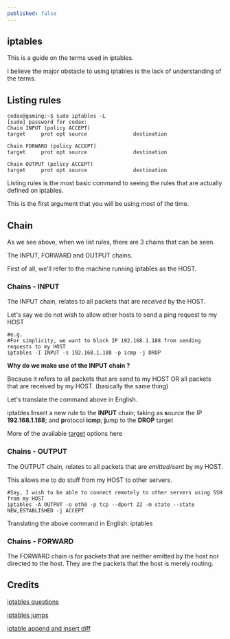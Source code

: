 ```yaml
---
published: false
---
```

## iptables

This is a guide on the terms used in iptables.

I believe the major obstacle to using iptables is the lack of understanding of the terms.


## Listing rules

```
codax@gaming:~$ sudo iptables -L
[sudo] password for codax: 
Chain INPUT (policy ACCEPT)
target     prot opt source               destination         

Chain FORWARD (policy ACCEPT)
target     prot opt source               destination         

Chain OUTPUT (policy ACCEPT)
target     prot opt source               destination
```
Listing rules is the most basic command to seeing the rules that are actually defined on iptables.

This is the first argument that you will be using most of the time.

## Chain

As we see above, when we list rules, there are 3 chains that can be seen.

The INPUT, FORWARD and OUTPUT chains.

First of all, we'll refer to the machine running iptables as the HOST.

### Chains - INPUT
The INPUT chain, relates to all packets that are *received* by the HOST.

Let's say we do not wish to allow other hosts to send a ping request to my HOST

```
#e.g.
#For simplicity, we want to block IP 192.168.1.188 from sending requests to my HOST
iptables -I INPUT -s 192.168.1.188 -p icmp -j DROP
```


**Why do we make use of the INPUT chain ?**

Because it refers to all packets that are send to my HOST OR all packets that are received by my HOST. (basically the same thing)

Let's translate the command above in English.

iptables **I**nsert a new rule to the **INPUT** chain; taking as **s**ource the IP **192.168.1.188**; and **p**rotocol **icmp**; **j**ump to the **DROP** target

More of the available [target](http://www.faqs.org/docs/iptables/targets.html) options here

### Chains - OUTPUT
The OUTPUT chain, relates to all packets that are *emitted/sent* by my HOST.

This allows me to do stuff from my HOST to other servers.

```
#Say, I wish to be able to connect remotely to other servers using SSH from my HOST
iptables -A OUTPUT -o eth0 -p tcp --dport 22 -m state --state NEW,ESTABLISHED -j ACCEPT
```

Translating the above command in English:
iptables 

### Chains - FORWARD
The FORWARD chain is for packets that are neither emitted by the host nor directed to the host. They are the packets that the host is merely routing.



## Credits
[iptables questions](https://unix.stackexchange.com/questions/96548/what-is-the-difference-between-output-and-forward-chains-in-iptables)

[iptables jumps](http://www.faqs.org/docs/iptables/targets.html)

[iptable append and insert diff](https://serverfault.com/questions/472258/difference-between-iptables-a-and-i-option)

